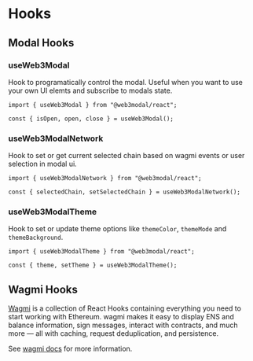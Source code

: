 # Hooks

## Modal Hooks

### useWeb3Modal

Hook to programatically control the modal. Useful when you want to use your own UI elemts and subscribe to modals state.

```tsx
import { useWeb3Modal } from "@web3modal/react";

const { isOpen, open, close } = useWeb3Modal();
```

### useWeb3ModalNetwork

Hook to set or get current selected chain based on wagmi events or user selection in modal ui.

```tsx
import { useWeb3ModalNetwork } from "@web3modal/react";

const { selectedChain, setSelectedChain } = useWeb3ModalNetwork();
```

### useWeb3ModalTheme

Hook to set or update theme options like `themeColor`, `themeMode` and `themeBackground`.

```tsx
import { useWeb3ModalTheme } from "@web3modal/react";

const { theme, setTheme } = useWeb3ModalTheme();
```

## Wagmi Hooks

[Wagmi](https://wagmi.sh/react/getting-started) is a collection of React Hooks containing everything you need to start working with Ethereum. wagmi makes it easy to display ENS and balance information, sign messages, interact with contracts, and much more — all with caching, request deduplication, and persistence.

See [wagmi docs](https://wagmi.sh/react/getting-started) for more information.
